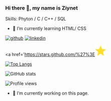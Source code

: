 ### Hi there :wave:, my name is Ziynet

Skills: Phyton / C / C++ / SQL 

- :seedling: I’m currently learning HTML/ CSS 


[<img src='https://cdn.jsdelivr.net/npm/simple-icons@3.0.1/icons/github.svg' alt='github' height='40'>](https://github.com/ziynetk)  [<img src='https://cdn.jsdelivr.net/npm/simple-icons@3.0.1/icons/linkedin.svg' alt='linkedin' height='40'>](https://www.linkedin.com/in/https://www.linkedin.com/in/ziynetk-ku%C5%9Faslan-7316a41a9//)

<a href='https://stars.github.com/%27%3E<img src='https://raw.githubusercontent.com/acervenky/animated-github-badges/master/assets/starbadge.gif' width='35' height='35'></a> 

[![Top Langs](https://github-readme-stats.vercel.app/api/top-langs/?username=ziynetk)](https://github.com/anuraghazra/github-readme-stats)

![GitHub stats](https://github-readme-stats.vercel.app/api?username=ziynetk&show_icons=true)

![Profile views](https://gpvc.arturio.dev/ziynetk)

- :telescope: I’m currently working on this page.
